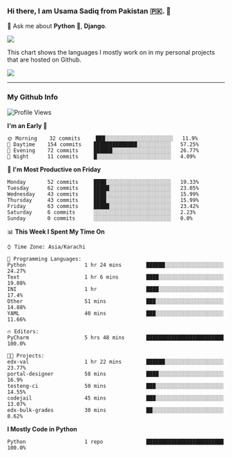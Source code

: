 ### Hi there, I am Usama Sadiq from Pakistan 🇵🇰. 👋

💬 Ask me about **Python** 🐍, **Django**. <!-- , Testing, Docker, Jenkins Automation, -->

<!--  
🗣 I love to talk about
  - Automating day-to-day stuff using Python
  - **Urdu Literature** 📚, **Anime** 💻, **Manga** 📜, **Light Novels** 📜, **Comics** 📱.  
-->

<img align="center" src="https://github-readme-stats.vercel.app/api?username=UsamaSadiq&custom_title=My Stats&show_icons=true&theme=dark&count_private=true&include_all_commits=true" />

This chart shows the languages I mostly work on in my personal projects that are hosted on Github.

<img align="center" src="https://github-readme-stats.vercel.app/api/top-langs/?username=UsamaSadiq&langs_count=10&layout=compact" />

--- 
### My Github Info
<!--START_SECTION:waka-->
![Profile Views](http://img.shields.io/badge/Profile%20Views-0-blue)

**I'm an Early 🐤** 

```text
🌞 Morning    32 commits     ███░░░░░░░░░░░░░░░░░░░░░░   11.9% 
🌆 Daytime    154 commits    ██████████████░░░░░░░░░░░   57.25% 
🌃 Evening    72 commits     ██████░░░░░░░░░░░░░░░░░░░   26.77% 
🌙 Night      11 commits     █░░░░░░░░░░░░░░░░░░░░░░░░   4.09%

```
📅 **I'm Most Productive on Friday** 

```text
Monday       52 commits     ████░░░░░░░░░░░░░░░░░░░░░   19.33% 
Tuesday      62 commits     █████░░░░░░░░░░░░░░░░░░░░   23.05% 
Wednesday    43 commits     ████░░░░░░░░░░░░░░░░░░░░░   15.99% 
Thursday     43 commits     ████░░░░░░░░░░░░░░░░░░░░░   15.99% 
Friday       63 commits     █████░░░░░░░░░░░░░░░░░░░░   23.42% 
Saturday     6 commits      ░░░░░░░░░░░░░░░░░░░░░░░░░   2.23% 
Sunday       0 commits      ░░░░░░░░░░░░░░░░░░░░░░░░░   0.0%

```


📊 **This Week I Spent My Time On** 

```text
⌚︎ Time Zone: Asia/Karachi

💬 Programming Languages: 
Python                   1 hr 24 mins        ██████░░░░░░░░░░░░░░░░░░░   24.27% 
Text                     1 hr 6 mins         ████░░░░░░░░░░░░░░░░░░░░░   19.08% 
INI                      1 hr                ████░░░░░░░░░░░░░░░░░░░░░   17.4% 
Other                    51 mins             ███░░░░░░░░░░░░░░░░░░░░░░   14.88% 
YAML                     40 mins             ███░░░░░░░░░░░░░░░░░░░░░░   11.66%

🔥 Editors: 
PyCharm                  5 hrs 48 mins       █████████████████████████   100.0%

🐱‍💻 Projects: 
edx-val                  1 hr 22 mins        ██████░░░░░░░░░░░░░░░░░░░   23.77% 
portal-designer          58 mins             ████░░░░░░░░░░░░░░░░░░░░░   16.9% 
testeng-ci               50 mins             ███░░░░░░░░░░░░░░░░░░░░░░   14.55% 
codejail                 45 mins             ███░░░░░░░░░░░░░░░░░░░░░░   13.07% 
edx-bulk-grades          30 mins             ██░░░░░░░░░░░░░░░░░░░░░░░   8.62%

```

**I Mostly Code in Python** 

```text
Python                   1 repo              █████████████████████████   100.0%

```



<!--END_SECTION:waka-->
<!--
**UsamaSadiq/UsamaSadiq** is a ✨ _special_ ✨ repository because its `README.md` (this file) appears on your GitHub profile.

Here are some ideas to get you started:

- 🔭 I’m currently working on ...
- 🌱 I’m currently learning ...
- 👯 I’m looking to collaborate on ...
- 🤔 I’m looking for help with ...
- 📫 How to reach me: ...
- 😄 Pronouns: ...
- ⚡ Fun fact: ...
-->
